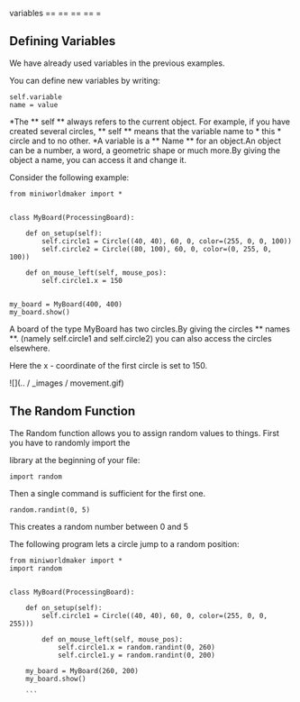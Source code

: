 variables
== == == == =

Defining
Variables
--------------------

We
have
already
used
variables in the
previous
examples.

You
can
define
new
variables
by
writing:

```
self.variable
name = value
```

*The ** self ** always
refers
to
the
current
object.
For
example,
if you have created several circles, ** self ** means that the variable name
to * this * circle and to
no
other.
*A
variable is a ** Name **
for an object.An object can be a number, a word,
a
geometric
shape or much
more.By
giving
the
object
a
name,
you
can
access
it and change
it.

Consider
the
following
example:
```
from miniworldmaker import *


class MyBoard(ProcessingBoard):

    def on_setup(self):
        self.circle1 = Circle((40, 40), 60, 0, color=(255, 0, 0, 100))
        self.circle2 = Circle((80, 100), 60, 0, color=(0, 255, 0, 100))

    def on_mouse_left(self, mouse_pos):
        self.circle1.x = 150


my_board = MyBoard(400, 400)
my_board.show()
```

A
board
of
the
type
MyBoard
has
two
circles.By
giving
the
circles ** names **.
(namely self.circle1 and self.circle2)
you
can
also
access
the
circles
elsewhere.

Here
the
x - coordinate
of
the
first
circle is set
to
150.

![](.. / _images / movement.gif)

The
Random
Function
---------------------

The
Random
function
allows
you
to
assign
random
values
to
things.
First
you
have
to
randomly
import the

library
at
the
beginning
of
your
file:
```
import random

```

Then
a
single
command is sufficient
for the first one.

```
random.randint(0, 5)
```

This
creates
a
random
number
between
0 and 5

The
following
program
lets
a
circle
jump
to
a
random
position:
```
from miniworldmaker import *
import random


class MyBoard(ProcessingBoard):

    def on_setup(self):
        self.circle1 = Circle((40, 40), 60, 0, color=(255, 0, 0, 255)))

        def on_mouse_left(self, mouse_pos):
            self.circle1.x = random.randint(0, 260)
            self.circle1.y = random.randint(0, 200)

    my_board = MyBoard(260, 200)
    my_board.show()

    ```